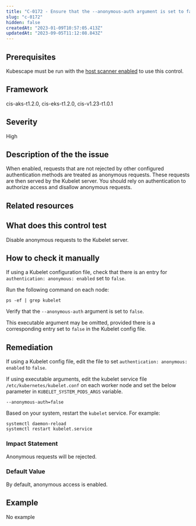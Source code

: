 ```yaml
---
title: "C-0172 - Ensure that the --anonymous-auth argument is set to false"
slug: "c-0172"
hidden: false
createdAt: "2023-01-09T10:57:05.413Z"
updatedAt: "2023-09-05T11:12:08.843Z"
---
```

## Prerequisites
Kubescape must be run with the [host scanner enabled](../scanning.md#the-host-scanner) to use this control.
## Framework
cis-aks-t1.2.0, cis-eks-t1.2.0, cis-v1.23-t1.0.1
## Severity
High
## Description of the the issue
When enabled, requests that are not rejected by other configured authentication methods are treated as anonymous requests. These requests are then served by the Kubelet server. You should rely on authentication to authorize access and disallow anonymous requests.
## Related resources

## What does this control test
Disable anonymous requests to the Kubelet server.
## How to check it manually
If using a Kubelet configuration file, check that there is an entry for `authentication: anonymous: enabled` set to `false`.

 Run the following command on each node:

 
```
ps -ef | grep kubelet

```
 Verify that the `--anonymous-auth` argument is set to `false`.

 This executable argument may be omitted, provided there is a corresponding entry set to `false` in the Kubelet config file.
## Remediation
If using a Kubelet config file, edit the file to set `authentication: anonymous: enabled` to `false`.

 If using executable arguments, edit the kubelet service file `/etc/kubernetes/kubelet.conf` on each worker node and set the below parameter in `KUBELET_SYSTEM_PODS_ARGS` variable.

 
```
--anonymous-auth=false

```
 Based on your system, restart the `kubelet` service. For example:

 
```
systemctl daemon-reload
systemctl restart kubelet.service

```
### Impact Statement
Anonymous requests will be rejected.
### Default Value
By default, anonymous access is enabled.
## Example
No example